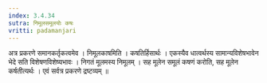 ```yaml
---
index: 3.4.34
sutra: निमूलसमूलयोः कषः
vritti: padamanjari
---
```


 अत्र प्रकरणे समानकर्तृकत्वमेव । निमूलकाषमिति । कषतिर्हिसार्थः । एकस्यैव धात्वर्थस्य सामान्यविशेषभावेन भेदे सति विशेषणविशेष्यभावः । निगतं मूलमस्य निमूलम् । सह मूलेन समूलं कषणं करोति, सह मूलेन कर्षतीत्यर्थः । एवं सर्वत्र प्रकरणे द्रष्टव्यम् ॥